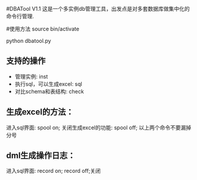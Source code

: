 #DBATool V1.1
这是一个多实例db管理工具，出发点是对多套数据库做集中化的命令行管理.

#使用方法
source bin/activate

python dbatool.py

## 支持的操作
* 管理实例: inst
* 执行sql，可以生成excel: sql
* 对比schema和表结构: check

## 生成excel的方法：
进入sql界面: spool on;
关闭生成excel的功能: spool off;
以上两个命令不要漏掉分号

## dml生成操作日志：
进入sql界面: record on;
record off;关闭
